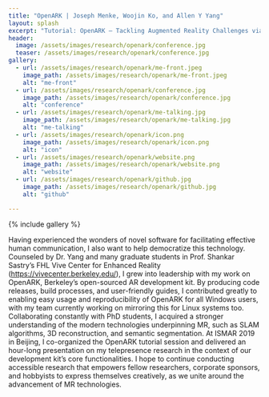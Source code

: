 ```yaml
---
title: "OpenARK | Joseph Menke, Woojin Ko, and Allen Y Yang"
layout: splash
excerpt: "Tutorial: OpenARK – Tackling Augmented Reality Challenges via an Open-Source SDK"
header:
  image: /assets/images/research/openark/conference.jpg
  teaser: /assets/images/research/openark/conference.jpg
gallery:
  - url: /assets/images/research/openark/me-front.jpeg
    image_path: /assets/images/research/openark/me-front.jpeg
    alt: "me-front"
  - url: /assets/images/research/openark/conference.jpg
    image_path: /assets/images/research/openark/conference.jpg
    alt: "conference"
  - url: /assets/images/research/openark/me-talking.jpg
    image_path: /assets/images/research/openark/me-talking.jpg
    alt: "me-talking"
  - url: /assets/images/research/openark/icon.png
    image_path: /assets/images/research/openark/icon.png
    alt: "icon"
  - url: /assets/images/research/openark/website.png
    image_path: /assets/images/research/openark/website.png
    alt: "website"
  - url: /assets/images/research/openark/github.jpg
    image_path: /assets/images/research/openark/github.jpg
    alt: "github"

---
```


{% include gallery %}

Having experienced the wonders of novel software for facilitating effective human communication, I also want to help democratize this technology. Counseled by Dr. Yang and many graduate students in Prof. Shankar Sastry’s FHL Vive Center for Enhanced Reality (https://vivecenter.berkeley.edu/), I grew into leadership with my work on OpenARK, Berkeley’s open-sourced AR development kit. By producing code releases, build processes, and user-friendly guides, I contributed greatly to enabling easy usage and reproducibility of OpenARK for all Windows users, with my team currently working on mirroring this for Linux systems too. Collaborating constantly with PhD students, I acquired a stronger understanding of the modern technologies underpinning MR, such as SLAM algorithms, 3D reconstruction, and semantic segmentation. At ISMAR 2019 in Beijing, I co-organized the OpenARK tutorial session and delivered an hour-long presentation on my telepresence research in the context of our development kit’s core functionalities. I hope to continue conducting accessible research that empowers fellow researchers, corporate sponsors, and hobbyists to express themselves creatively, as we unite around the advancement of MR technologies.